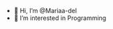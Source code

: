 - 👋 Hi, I’m @Mariaa-del
- 🌱 I’m interested in Programming 


<!---
Mariaa-del/Mariaa-del is a ✨ special ✨ repository because its `README.md` (this file) appears on your GitHub profile.
You can click the Preview link to take a look at your changes.
--->
